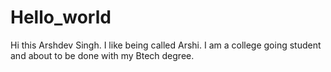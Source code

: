 # Hello_world
Hi this Arshdev Singh.
I like being called Arshi.
I am a college going student and about to be done with my Btech degree.

